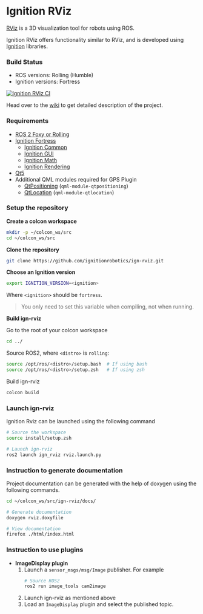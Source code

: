 # Ignition RViz

[RViz](http://wiki.ros.org/rviz) is a 3D visualization tool for robots using ROS.

Ignition RViz offers functionality similar to RViz, and is developed using
[Ignition](https://ignitionrobotics.org/) libraries.

### Build Status

* ROS versions: Rolling (Humble)
* Ignition versions: Fortress

[![Ignition RViz CI](https://github.com/ignitionrobotics/ign-rviz/actions/workflows/ci.yml/badge.svg)](https://github.com/ignitionrobotics/ign-rviz/actions/workflows/ci.yml)

Head over to the [wiki](https://github.com/ignitionrobotics/ign-rviz/wiki) to get detailed description of the project.

### Requirements

- [ROS 2 Foxy or Rolling](https://docs.ros.org/en/rolling/Releases.html)
- [Ignition Fortress](https://ignitionrobotics.org/docs/)
	- [Ignition Common](https://ignitionrobotics.org/libs/common)
	- [Ignition GUI](https://ignitionrobotics.org/libs/gui)
	- [Ignition Math](https://ignitionrobotics.org/libs/math)
	- [Ignition Rendering](https://ignitionrobotics.org/libs/rendering)
- [Qt5](https://www.qt.io/)
- Additional QML modules required for GPS Plugin
  - [QtPositioning](https://doc.qt.io/qt-5/qtpositioning-index.html) (`qml-module-qtpositioning`)
  - [QtLocation](https://doc.qt.io/qt-5/qtlocation-index.html) (`qml-module-qtlocation`)

### Setup the repository

**Create a colcon workspace**

```bash
mkdir -p ~/colcon_ws/src
cd ~/colcon_ws/src
```

**Clone the repository**

```bash
git clone https://github.com/ignitionrobotics/ign-rviz.git
```

**Choose an Ignition version**

```bash
export IGNITION_VERSION=<ignition>
```

Where `<ignition>` should be `fortress`.

> You only need to set this variable when compiling, not when running.

**Build ign-rviz**

Go to the root of your colcon workspace

```bash
cd ../
```

Source ROS2, where `<distro>` is `rolling`:

```bash
source /opt/ros/<distro>/setup.bash  # If using bash
source /opt/ros/<distro>/setup.zsh   # If using zsh
```

Build ign-rviz

```bash
colcon build
```

### Launch ign-rviz

Ignition Rviz can be launched using the following command

```bash
# Source the workspace
source install/setup.zsh

# Launch ign-rviz
ros2 launch ign_rviz rviz.launch.py
```

### Instruction to generate documentation

Project documentation can be generated with the help of doxygen using the following commands.

```bash
cd ~/colcon_ws/src/ign-rviz/docs/

# Generate documentation
doxygen rviz.doxyfile

# View documentation
firefox ./html/index.html
```

### Instruction to use plugins
- **ImageDisplay plugin**
    1. Launch a `sensor_msgs/msg/Image` publisher. For example
       ```bash
       # Source ROS2
       ros2 run image_tools cam2image
       ```
    2. Launch ign-rviz as mentioned above
    3. Load an `ImageDisplay` plugin and select the published topic.

